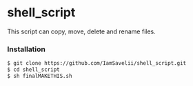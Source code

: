 # shell_script

This script can copy, move, delete and rename files.

  

### Installation


```sh
$ git clone https://github.com/IamSavelii/shell_script.git
$ cd shell_script
$ sh finalMAKETHIS.sh 
```